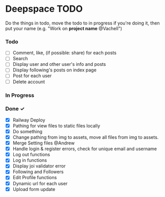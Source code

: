 # Deepspace TODO

Do the things in todo, move the todo to in progress if you're doing it, then put your name (e.g. "Work on **project name** @Vachell")

### Todo

- [ ] Comment, like, (if possible: share) for each posts
- [ ] Search 
- [ ] Display user and other user's info and posts
- [ ] Display following's posts on index page
- [ ] Post for each user
- [ ] Delete account

### In Progress

### Done ✓

- [x] Railway Deploy
- [x] Pathing for view files to static files locally
- [x] Do something
- [x] Change pathing from img to assets, move all files from img to assets.
- [x] Merge Setting files @Andrew
- [x] Handle login & register errors, check for unique email and username
- [x] Log out functions
- [x] Log in functions
- [x] Display joi validator error 
- [x] Following and Followers
- [x] Edit Profile functions
- [x] Dynamic url for each user
- [x] Upload form update